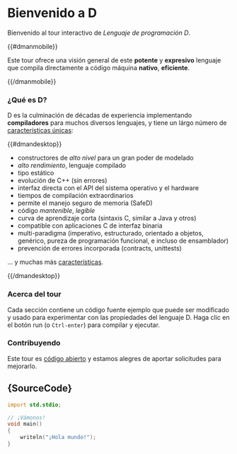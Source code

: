 # Bienvenido a D

Bienvenido al tour interactivo de *Lenguaje de programación D*.

{{#dmanmobile}}

Este tour ofrece una visión general de este __potente__ y __expresivo__
lenguaje que compila directamente a código máquina __nativo__, __eficiente__.

{{/dmanmobile}}

### ¿Qué es D?

D es la culminación de décadas de experiencia implementando __compiladores__
para muchos diversos lenguajes, y tiene un lárgo número de 
[características únicas](http://dlang.org/overview.html):

{{#dmandesktop}}

- constructores de _alto nivel_ para un gran poder de modelado
- _alto rendimiento_, lenguaje compilado
- tipo estático
- evolución de C++ (sin errores)
- interfaz directa con el API del sistema operativo y el hardware
- tiempos de compilación extraordinarios
- permite el manejo seguro de memoria (SafeD)
- código _mantenible_, _legible_
- curva de aprendizaje corta (sintaxis C, similar a Java y otros)
- compatible con aplicaciones C de interfaz binaria
- multi-paradigma (imperativo, estructurado, orientado a objetos, genérico, pureza de programación funcional, e incluso de ensamblador)
- prevención de errores incorporada (contracts, unittests)

... y muchas más [características](http://dlang.org/overview.html).

{{/dmandesktop}}

### Acerca del tour

Cada sección contiene un código fuente ejemplo que puede ser modificado y usado 
para experimentar con las propiedades del lenguaje D.
Haga clic en el botón run (o `Ctrl-enter`) para compilar y ejecutar.

### Contribuyendo

Este tour es [código abierto](https://github.com/dlang-tour) 
y estamos alegres de aportar solicitudes para mejorarlo.

## {SourceCode}

```d
import std.stdio;

// ¡Vámonos!
void main()
{
    writeln("¡Hola mundo!");
}
```
